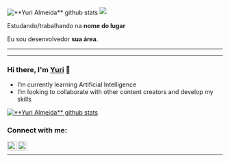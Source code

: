 <img align="center" src="https://github-readme-stats.vercel.app/api?username=yuri-almeid&show_icons=true&theme=dark&line_height=27" alt="**Yuri Almeida** github stats"/>



<img src="https://img.shields.io/static/v1?label=Overview&message=Yuri Almeida&color=f8efd4&style=for-the-badge&logo=GitHub">

<p>

Estudando/trabalhando na **nome do lugar**<br/>

Eu sou desenvolvedor **sua área**.


</p>
<hr>






-------
### Hi there, I'm [Yuri][pwebsite] 👋


- I’m currently learning Artificial Intelligence
- I’m looking to collaborate with other content creators and develop my skills

<a href="https://github.com/Gurupreet">
 <img align="center" src="https://github-readme-stats.vercel.app/api?username=yuri-almeid&show_icons=true&theme=dark&line_height=27" alt="**Yuri Almeida** github stats"/>
</a>

### Connect with me:

[<img align="left" alt="codeSTACKr | LinkedIn" width="22px" src="https://cdn.jsdelivr.net/npm/simple-icons@v3/icons/linkedin.svg" />][linkedin]
[<img align="left" alt="codeSTACKr | Instagram" width="22px" src="https://cdn.jsdelivr.net/npm/simple-icons@v3/icons/instagram.svg" />][instagram]

<br />

---

[pwebsite]: https://www.yurialmeida.com/
[website]: https://github.com/yuri-almeid/Liberty-Clube
[instagram]: https://instagram.com/yuri.l.a
[linkedin]: https://www.linkedin.com/in/yuri-almeida-62bb8b14a/
